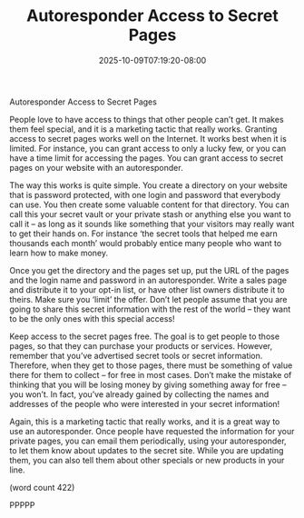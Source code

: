﻿---
title: "Autoresponder Access to Secret Pages"
date: 2025-10-09T07:19:20-08:00
description: "Autoresponders Tips for Web Success"
featured_image: "/images/Autoresponders.jpg"
tags: ["Autoresponders"]
---

Autoresponder Access to Secret Pages

People love to have access to things that other 
people can’t get. It makes them feel special, and it 
is a marketing tactic that really works. Granting
access to secret pages works well on the Internet. 
It works best when it is limited. For instance, you 
can grant access to only a lucky few, or you can 
have a time limit for accessing the pages. You can 
grant access to secret pages on your website with 
an autoresponder. 

The way this works is quite simple. You create a 
directory on your website that is password protected, 
with one login and password that everybody can use. 
You then create some valuable content for that 
directory. You can call this your secret vault or your 
private stash or anything else you want to call it – as 
long as it sounds like something that your visitors 
may really want to get their hands on. For instance 
‘the secret tools that helped me earn thousands 
each month’ would probably entice many people 
who want to learn how to make money. 

Once you get the directory and the pages set up, 
put the URL of the pages and the login name and 
password in an autoresponder. Write a sales page 
and distribute it to your opt-in list, or have other list 
owners distribute it to theirs. Make sure you ‘limit’ 
the offer. Don’t let people assume that you are 
going to share this secret information with the rest 
of the world – they want to be the only ones with 
this special access! 

Keep access to the secret pages free. The goal is to 
get people to those pages, so that they can purchase 
your products or services. However, remember that 
you’ve advertised secret tools or secret information.
Therefore, when they get to those pages, there must 
be something of value there for them to collect – for 
free in most cases. Don’t make the mistake of 
thinking that you will be losing money by giving 
something away for free – you won’t. In fact, you’ve 
already gained by collecting the names and 
addresses of the people who were interested in 
your secret information!

Again, this is a marketing tactic that really works, 
and it is a great way to use an autoresponder. Once 
people have requested the information for your private 
pages, you can email them periodically, using your 
autoresponder, to let them know about updates to 
the secret site. While you are updating them, you 
can also tell them about other specials or new 
products in your line.

(word count 422)

PPPPP

